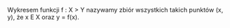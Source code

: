 Wykresem funkcji f : X > Y nazywamy zbiór wszystkich takich punktów (x, y), że x E X oraz y = f(x).  


